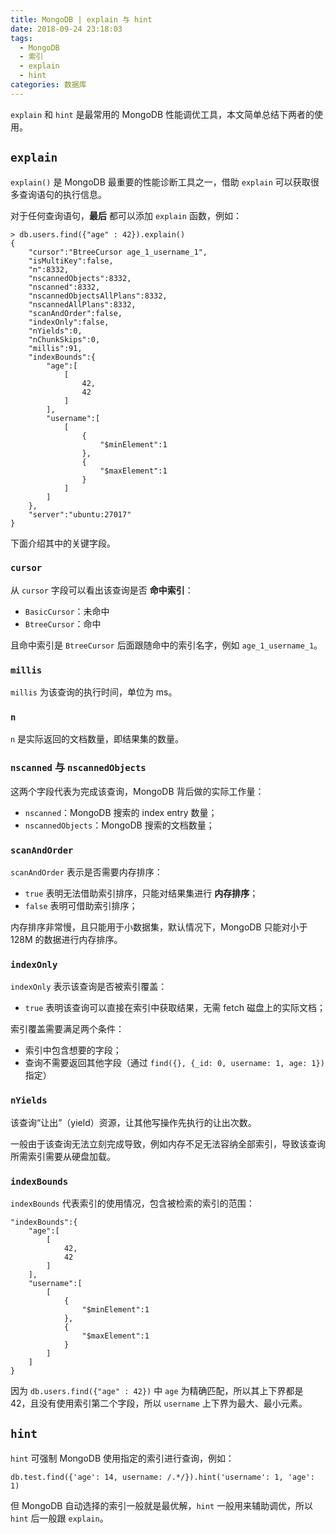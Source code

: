 ```yaml
---
title: MongoDB | explain 与 hint
date: 2018-09-24 23:18:03
tags:
  - MongoDB
  - 索引
  - explain
  - hint
categories: 数据库
---
```


`explain` 和 `hint` 是最常用的 MongoDB 性能调优工具，本文简单总结下两者的使用。

## `explain`

`explain()` 是 MongoDB 最重要的性能诊断工具之一，借助 `explain` 可以获取很多查询语句的执行信息。

对于任何查询语句，**最后** 都可以添加 `explain` 函数，例如：

<!-- more -->

```
> db.users.find({"age" : 42}).explain()
{
    "cursor":"BtreeCursor age_1_username_1",
    "isMultiKey":false,
    "n":8332,
    "nscannedObjects":8332,
    "nscanned":8332,
    "nscannedObjectsAllPlans":8332,
    "nscannedAllPlans":8332,
    "scanAndOrder":false,
    "indexOnly":false,
    "nYields":0,
    "nChunkSkips":0,
    "millis":91,
    "indexBounds":{
        "age":[
            [
                42,
                42
            ]
        ],
        "username":[
            [
                {
                    "$minElement":1
                },
                {
                    "$maxElement":1
                }
            ]
        ]
    },
    "server":"ubuntu:27017"
}
```

下面介绍其中的关键字段。

### `cursor`

从 `cursor` 字段可以看出该查询是否 **命中索引**：

* `BasicCursor`：未命中
* `BtreeCursor`：命中

且命中索引是 `BtreeCursor` 后面跟随命中的索引名字，例如 `age_1_username_1`。

### `millis`

`millis` 为该查询的执行时间，单位为 ms。

### `n`

`n` 是实际返回的文档数量，即结果集的数量。

### `nscanned` 与 `nscannedObjects`

这两个字段代表为完成该查询，MongoDB 背后做的实际工作量：

* `nscanned`：MongoDB 搜索的 index entry 数量；
* `nscannedObjects`：MongoDB 搜索的文档数量；

### `scanAndOrder`

`scanAndOrder` 表示是否需要内存排序：

* `true` 表明无法借助索引排序，只能对结果集进行 **内存排序**；
* `false` 表明可借助索引排序；

内存排序非常慢，且只能用于小数据集，默认情况下，MongoDB 只能对小于 128M 的数据进行内存排序。

### `indexOnly`

`indexOnly` 表示该查询是否被索引覆盖：

* `true` 表明该查询可以直接在索引中获取结果，无需 fetch 磁盘上的实际文档；

索引覆盖需要满足两个条件：

* 索引中包含想要的字段；
* 查询不需要返回其他字段（通过 `find({}, {_id: 0, username: 1, age: 1})` 指定）

### `nYields`

该查询“让出”（yield）资源，让其他写操作先执行的让出次数。

一般由于该查询无法立刻完成导致，例如内存不足无法容纳全部索引，导致该查询所需索引需要从硬盘加载。

### `indexBounds`

`indexBounds` 代表索引的使用情况，包含被检索的索引的范围：

```
"indexBounds":{
    "age":[
        [
            42,
            42
        ]
    ],
    "username":[
        [
            {
                "$minElement":1
            },
            {
                "$maxElement":1
            }
        ]
    ]
}
```

因为 `db.users.find({"age" : 42})` 中 `age` 为精确匹配，所以其上下界都是 42，且没有使用索引第二个字段，所以 `username` 上下界为最大、最小元素。

## `hint`

`hint` 可强制 MongoDB 使用指定的索引进行查询，例如：

```
db.test.find({'age': 14, username: /.*/}).hint('username': 1, 'age': 1)
```

但 MongoDB 自动选择的索引一般就是最优解，`hint` 一般用来辅助调优，所以 `hint` 后一般跟 `explain`。
